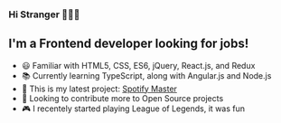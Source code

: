 ### Hi Stranger 👋👋👋


## I'm a Frontend developer looking for jobs!

- 😃 Familiar with HTML5, CSS, ES6, jQuery, React.js, and Redux
- 📚 Currently learning TypeScript, along with Angular.js and Node.js
- 🎵 This is my latest project: [Spotify Master][spotify]
- 👯 Looking to contribute more to Open Source projects
- 🎮 I recentely started playing League of Legends, it was fun


[spotify]: https://musicmasters.herokuapp.com/